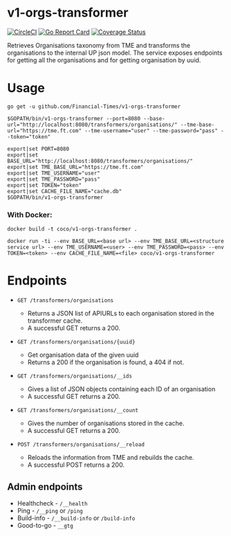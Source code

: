 # v1-orgs-transformer

[![CircleCI](https://circleci.com/gh/Financial-Times/v1-orgs-transformer.svg?style=svg)](https://circleci.com/gh/Financial-Times/v1-orgs-transformer) [![Go Report Card](https://goreportcard.com/badge/github.com/Financial-Times/v1-orgs-transformer)](https://goreportcard.com/report/github.com/Financial-Times/v1-orgs-transformer) [![Coverage Status](https://coveralls.io/repos/github/Financial-Times/v1-orgs-transformer/badge.svg?branch=master)](https://coveralls.io/github/Financial-Times/v1-orgs-transformer?branch=master)

Retrieves Organisations taxonomy from TME and transforms the organisations to the internal UP json model.
The service exposes endpoints for getting all the organisations and for getting organisation by uuid.

# Usage
`go get -u github.com/Financial-Times/v1-orgs-transformer`

`$GOPATH/bin/v1-orgs-transformer --port=8080 --base-url="http://localhost:8080/transformers/organisations/" --tme-base-url="https://tme.ft.com" --tme-username="user" --tme-password="pass" --token="token"`

```
export|set PORT=8080
export|set BASE_URL="http://localhost:8080/transformers/organisations/"
export|set TME_BASE_URL="https://tme.ft.com"
export|set TME_USERNAME="user"
export|set TME_PASSWORD="pass"
export|set TOKEN="token"
export|set CACHE_FILE_NAME="cache.db"
$GOPATH/bin/v1-orgs-transformer
```

### With Docker:

`docker build -t coco/v1-orgs-transformer .`

`docker run -ti --env BASE_URL=<base url> --env TME_BASE_URL=<structure service url> --env TME_USERNAME=<user> --env TME_PASSWORD=<pass> --env TOKEN=<token> --env CACHE_FILE_NAME=<file> coco/v1-orgs-transformer`

# Endpoints

* `GET /transformers/organisations`
    * Returns a JSON list of APIURLs to each organisation stored in the transformer cache.
    * A successful GET returns a 200.

* `GET /transformers/organisations/{uuid}` 
    * Get organisation data of the given uuid
    * Returns a 200 if the organisation is found, a 404 if not.

* `GET /transformers/organisations/__ids`
    * Gives a list of JSON objects containing each ID of an organisation
    * A successful GET returns a 200.

* `GET /transformers/organisations/__count`
    * Gives the number of organisations stored in the cache.
    * A successful GET returns a 200.

* `POST /transformers/organisations/__reload`
    * Reloads the information from TME and rebuilds the cache.
    * A successful POST returns a 200.

## Admin endpoints
* Healthcheck - `/__health`
* Ping - `/__ping` or `/ping`
* Build-info - `/__build-info` or `/build-info`
* Good-to-go - `__gtg`




